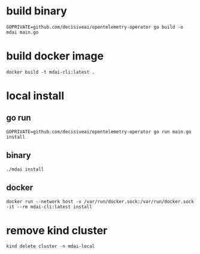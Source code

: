 # build binary
    GOPRIVATE=github.com/decisiveai/opentelemetry-operator go build -o mdai main.go

# build docker image
    docker build -t mdai-cli:latest .

# local install
## go run
    GOPRIVATE=github.com/decisiveai/opentelemetry-operator go run main.go install

## binary
    ./mdai install

## docker
    docker run --network host -v /var/run/docker.sock:/var/run/docker.sock -it --rm mdai-cli:latest install

# remove kind cluster
    kind delete cluster -n mdai-local
